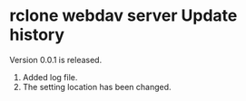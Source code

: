 # rclone webdav server Update history
Version 0.0.1 is released.
1. Added log file.
2. The setting location has been changed.
